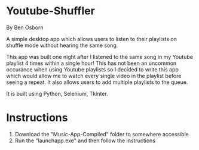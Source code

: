# Youtube-Shuffler
By Ben Osborn

A simple desktop app which allows users to listen to their playlists on shuffle mode without hearing the same song.

This app was built one night after I listened to the same song in my Youtube playlist 4 times within a single hour! This has not been an uncommon occurance when using Youtube playlists so I decided to write this app which would allow me to watch every single video in the playlist before seeing a repeat. It also allows users to add multiple playlists to the queue.

It is built using Python, Selenium, Tkinter.

# Instructions
1. Download the "Music-App-Compiled" folder to somewhere accessible
2. Run the "launchapp.exe" and then follow the instructions
